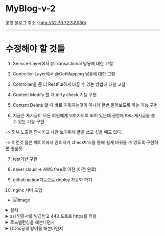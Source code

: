 # MyBlog-v-2

운영 블로그 주소 : http://52.79.72.3:8080/


---------------------------------------------
# 수정해야 할 것들

1) Service-Layer에서 @Transactional 남용에 대한 고찰

2) Controller-Layer에서 @GetMapping 남용에 대한 고찰

3) Controller을 좀 더 RestFul하게 바꿀 수 있는 방법에 대한 고찰

4) Content Modify 할 때 dirty check 기능 구현

5) Content Delete 할 때 바로 지워지는것이 아니라 한번 물어보도록 하는 기능 구현

6) 지금은 게시글이 모든 회원에게 보여지도록 되어 있는데 권한에 따라 게시글을 볼 수 있는 기능 구현

-> 외부 노출은 안시키고 나만 보기위해 글을 쓰고 싶을 때도 있다.

-> 이런것 들은 페이지에서 관리자가 check박스를 통해 쉽게 바꿔줄 수 있도록 구현하면 좋을듯

7) test기반 구현 

8) naver cloud => AWS free로 이전 (이전 완료)

9) github action기능으로 deploy 자동화 하기

10) nginx 서버 도입
* ![image](https://user-images.githubusercontent.com/41561652/116195967-da428b00-a76d-11eb-8882-2af5a01433f5.png)
<details>
<summary>
   설치
</summary>


* ![image](https://user-images.githubusercontent.com/41561652/116203687-eb43ca00-a776-11eb-8343-3df4dfd967ce.png)

* 참고 링크: https://velog.io/@damiano1027/Nginx-Nginx%EC%99%80-SpringBoot-%EB%82%B4%EC%9E%A5-Tomcat-%EC%97%B0%EB%8F%99
</details>

<details>
<summary>
ssl 인증서를 발급받고 443 포트로 https를 적용
</summary>
   
* ~~
</details>


<details>
<summary>
로드밸런싱을 해본다던지
</summary>
   
* ~~
</details>


<details>
<summary>
DDos공격 방어를 해본다던지
</summary>
   
* 참고 링크: https://velog.io/@damiano1027/Nginx-Nginx%EC%99%80-SpringBoot-%EB%82%B4%EC%9E%A5-Tomcat-%EC%97%B0%EB%8F%99
</details>
   


